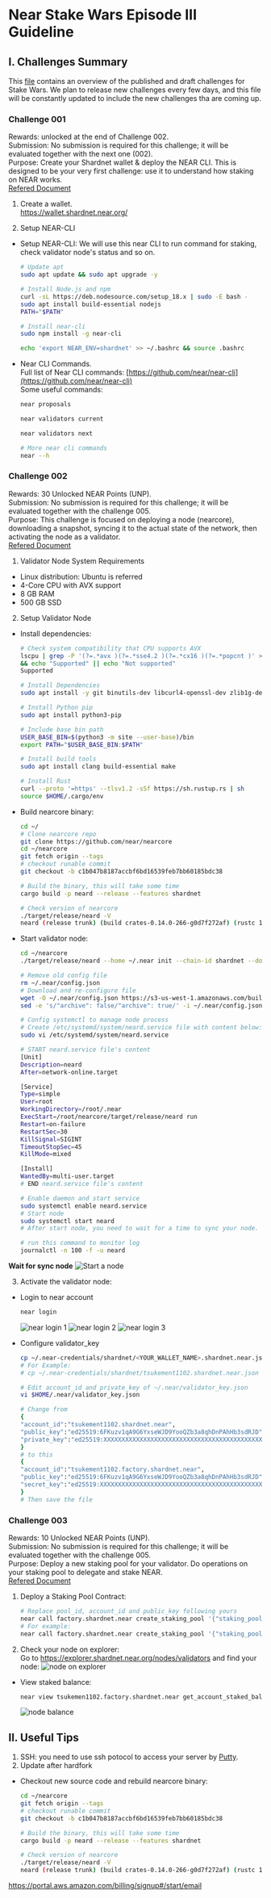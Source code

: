 # Near Stake Wars Episode III Guideline

## I. Challenges Summary

This [file](https://github.com/near/stakewars-iii/blob/main/challenges/challenge-summary.md) contains an overview of the published and draft challenges for Stake Wars. We plan to release new challenges every few days, and this file will be constantly updated to include the new challenges tha are coming up. 

### Challenge 001
Rewards: unlocked at the end of Challenge 002.  
Submission: No submission is required for this challenge; it will be evaluated together with the next one (002).  
Purpose: Create your Shardnet wallet & deploy the NEAR CLI. This is designed to be your very first challenge: use it to understand how staking on NEAR works.  
[Refered Document](https://github.com/near/stakewars-iii/blob/main/challenges/001.md)  

1. Create a wallet.  
https://wallet.shardnet.near.org/  

2. Setup NEAR-CLI
- Setup NEAR-CLI: We will use this near CLI to run command for staking, check validator node's status and so on.  
    ```sh
    # Update apt
    sudo apt update && sudo apt upgrade -y

    # Install Node.js and npm
    curl -sL https://deb.nodesource.com/setup_18.x | sudo -E bash -  
    sudo apt install build-essential nodejs
    PATH="$PATH"
    
    # Install near-cli
    sudo npm install -g near-cli
    
    echo 'export NEAR_ENV=shardnet' >> ~/.bashrc && source .bashrc
    ```
- Near CLI Commands.  
Full list of Near CLI commands: [https://github.com/near/near-cli](https://github.com/near/near-cli)  
Some useful commands: 

    ```sh
    near proposals

    near validators current

    near validators next
    
    # More near cli commands
    near --h
    ```
### Challenge 002
Rewards: 30 Unlocked NEAR Points (UNP).  
Submission: No submission is required for this challenge; it will be evaluated together with the challenge 005.  
Purpose: This challenge is focused on deploying a node (nearcore), downloading a snapshot, syncing it to the actual state of the network, then activating the node as a validator.  
[Refered Document](https://github.com/near/stakewars-iii/blob/main/challenges/002.md)  

1. Validator Node System Requirements  
- Linux distribution: Ubuntu is referred
- 4-Core CPU with AVX support
- 8 GB RAM
- 500 GB SSD

2. Setup Validator Node
- Install dependencies:  
    ```sh
    # Check system compatibility that CPU supports AVX
    lscpu | grep -P '(?=.*avx )(?=.*sse4.2 )(?=.*cx16 )(?=.*popcnt )' > /dev/null \
    && echo "Supported" || echo "Not supported"
    Supported

    # Install Dependencies 
    sudo apt install -y git binutils-dev libcurl4-openssl-dev zlib1g-dev libdw-dev libiberty-dev cmake gcc g++ python3 docker.io protobuf-compiler libssl-dev pkg-config clang llvm cargo

    # Install Python pip
    sudo apt install python3-pip

    # Include base bin path
    USER_BASE_BIN=$(python3 -m site --user-base)/bin
    export PATH="$USER_BASE_BIN:$PATH"

    # Install build tools
    sudo apt install clang build-essential make

    # Install Rust
    curl --proto '=https' --tlsv1.2 -sSf https://sh.rustup.rs | sh
    source $HOME/.cargo/env
    ```

- Build nearcore binary:  
    ```sh
    cd ~/
    # Clone nearcore repo
    git clone https://github.com/near/nearcore
    cd ~/nearcore
    git fetch origin --tags
    # checkout runable commit
    git checkout -b c1b047b8187accbf6bd16539feb7bb60185bdc38

    # Build the binary, this will take some time
    cargo build -p neard --release --features shardnet

    # Check version of nearcore
    ./target/release/neard -V
    neard (release trunk) (build crates-0.14.0-266-g0d7f272af) (rustc 1.62.0) (protocol 100) (db 31)
    ```

- Start validator node:  
    ```sh
    cd ~/nearcore
    ./target/release/neard --home ~/.near init --chain-id shardnet --download-genesis

    # Remove old config file
    rm ~/.near/config.json
    # Download and re-configure file
    wget -O ~/.near/config.json https://s3-us-west-1.amazonaws.com/build.nearprotocol.com/nearcore-deploy/shardnet/config.json
    sed -e 's/"archive": false/"archive": true/' -i ~/.near/config.json

    # Config systemctl to manage node process
    # Create /etc/systemd/system/neard.service file with content below:
    sudo vi /etc/systemd/system/neard.service

    # START neard.service file's content
    [Unit]
    Description=neard
    After=network-online.target

    [Service]
    Type=simple
    User=root
    WorkingDirectory=/root/.near
    ExecStart=/root/nearcore/target/release/neard run   
    Restart=on-failure
    RestartSec=30
    KillSignal=SIGINT
    TimeoutStopSec=45
    KillMode=mixed

    [Install]
    WantedBy=multi-user.target
    # END neard.service file's content

    # Enable daemon and start service
    sudo systemctl enable neard.service
    # Start node
    sudo systemctl start neard
    # After start node, you need to wait for a time to sync your node.

    # run this command to monitor log
    journalctl -n 100 -f -u neard
    ```
**Wait for sync node**
![Start a node](start_node.png "Start Node")

3. Activate the validator node:  
- Login to near account
    ```sh
    near login
    ```
    ![near login 1](login1.png)
    ![near login 2](login2.png)
    ![near login 3](login3.png)

- Configure validator_key
    ```sh
    cp ~/.near-credentials/shardnet/<YOUR_WALLET_NAME>.shardnet.near.json ~/.near/validator_key.json
    # For Example: 
    # cp ~/.near-credentials/shardnet/tsukement1102.shardnet.near.json ~/.near/validator_key.json

    # Edit account_id and private_key of ~/.near/validator_key.json
    vi $HOME/.near/validator_key.json

    # Change from
    {
    "account_id":"tsukement1102.shardnet.near",
    "public_key":"ed25519:6FKuzv1qA9G6YxseWJD9YooQZb3a8qhDnPAhHb3sdRJD",
    "private_key":"ed25519:XXXXXXXXXXXXXXXXXXXXXXXXXXXXXXXXXXXXXXXXXXXXXXXXXXXXXXXXXXXXXXXXXXXXXXXXXXXXXXXXXXXXXXXXXXXXXXXXXXXXXXXXXXXX"
    }
    # to this
    {
    "account_id":"tsukement1102.factory.shardnet.near",
    "public_key":"ed25519:6FKuzv1qA9G6YxseWJD9YooQZb3a8qhDnPAhHb3sdRJD",
    "secret_key":"ed25519:XXXXXXXXXXXXXXXXXXXXXXXXXXXXXXXXXXXXXXXXXXXXXXXXXXXXXXXXXXXXXXXXXXXXXXXXXXXXXXXXXXXXXXXXXXXXXXXXXXXXXXXXXXXX"
    }
    # Then save the file
    
    ```  
### Challenge 003  
Rewards: 10 Unlocked NEAR Points (UNP).  
Submission: No submission is required for this challenge; it will be evaluated together with the challenge 005.  
Purpose: Deploy a new staking pool for your validator. Do operations on your staking pool to delegate and stake NEAR.  
[Refered Document](https://github.com/near/stakewars-iii/blob/main/challenges/003.md)  

1. Deploy a Staking Pool Contract:  
    ```sh
    # Replace pool_id, account_id and public_key following yours
    near call factory.shardnet.near create_staking_pool '{"staking_pool_id": "<pool_id>", "owner_id": "<account_id>", "stake_public_key": "<public_key>", "reward_fee_fraction": {"numerator": 5, "denominator": 100}, "code_hash":"DD428g9eqLL8fWUxv8QSpVFzyHi1Qd16P8ephYCTmMSZ"}' --accountId="<account_id>" --amount=30 --gas=300000000000000
    # For example:
    near call factory.shardnet.near create_staking_pool '{"staking_pool_id": "tsukemen1102", "owner_id": "tsukemen1102.shardnet.near", "stake_public_key": "6FKuzv1qA9G6YxseWJD9YooQZb3a8qhDnPAhHb3sdRJD", "reward_fee_fraction": {"numerator": 5, "denominator": 100}, "code_hash":"DD428g9eqLL8fWUxv8QSpVFzyHi1Qd16P8ephYCTmMSZ"}' --accountId="tsukemen1102.shardnet.near" --amount=600 --gas=300000000000000
    ```

2. Check your node on explorer:  
    Go to https://explorer.shardnet.near.org/nodes/validators and find your node: 
    ![node on explorer](node_on_explorer.png)

- View staked balance:  
    ```sh
    near view tsukemen1102.factory.shardnet.near get_account_staked_balance '{"account_id": "tsukemen1102.shardnet.near"}'
    ```  
    ![node balance](node_balance.png)


## II. Useful Tips
1. SSH: you need to use ssh potocol to access your server by [Putty](https://www.hostinger.com/tutorials/how-to-use-putty-ssh).
2. Update after hardfork
- Checkout new source code and rebuild nearcore binary:  
    ```sh
    cd ~/nearcore
    git fetch origin --tags
    # checkout runable commit
    git checkout -b c1b047b8187accbf6bd16539feb7bb60185bdc38

    # Build the binary, this will take some time
    cargo build -p neard --release --features shardnet

    # Check version of nearcore
    ./target/release/neard -V
    neard (release trunk) (build crates-0.14.0-266-g0d7f272af) (rustc 1.62.0) (protocol 100) (db 31)
    ```
https://portal.aws.amazon.com/billing/signup#/start/email
